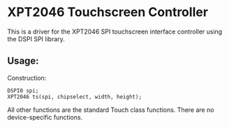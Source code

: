 XPT2046 Touchscreen Controller
==============================

This is a driver for the XPT2046 SPI touchscreen interface controller using
the DSPI SPI library.

Usage:
------

Construction:

    DSPI0 spi;
    XPT2046 ts(spi, chipselect, width, height);

All other functions are the standard Touch class functions. There are no device-specific functions.


